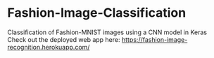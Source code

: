 # Fashion-Image-Classification
Classification of Fashion-MNIST images using a CNN model in Keras  
Check out the deployed web app here: https://fashion-image-recognition.herokuapp.com/
